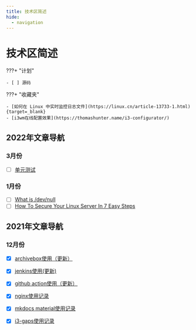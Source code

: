 ```yaml
---
title: 技术区简述
hide:
  - navigation
---
```


# 技术区简述

???+ "计划"

    - [ ] 源码

???+ "收藏夹"

    - [如何在 Linux 中实时监控日志文件](https://linux.cn/article-13733-1.html){target=_blank}
    - [i3wm在线配置效果](https://thomashunter.name/i3-configurator/)

## 2022年文章导航

### 3月份

- [ ] [单元测试](../UnitTesting.md)

### 1月份

- [ ] [What is /dev/null](translate_blog/slashdevslashnull.md)
- [ ] [How To Secure Your Linux Server In 7 Easy Steps](translate_blog/How_To_Secure_Your_Linux_Server_In_7_Easy_Steps.md)

## 2021年文章导航

### 12月份

- [x] [archivebox使用（更新）](2021/12/archivebox.md)
- [x] [jenkins使用(更新)](2021/12/jenkins.md)
- [x] [github action使用（更新）](2021/12/github_action.md)
- [x] [nginx使用记录](2021/12/nginx_record.md)
- [x] [mkdocs material使用记录](mkdocs.md)
- [x] [i3-gaps使用记录](i3wm.md)


